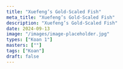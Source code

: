 ```yaml
---
title: "Xuefeng’s Gold-Scaled Fish"
meta_title: "Xuefeng’s Gold-Scaled Fish"
description: "Xuefeng’s Gold-Scaled Fish"
date: 2024-09-13
image: "/images/image-placeholder.jpg"
types: ["Koan 1"]
masters: [""]
tags: ["Koan"]
draft: false
---
```



